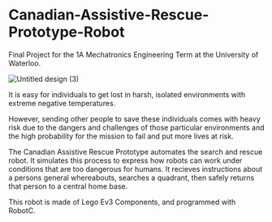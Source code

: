 # Canadian-Assistive-Rescue-Prototype-Robot
Final Project for the 1A Mechatronics Engineering Term at the University of Waterloo.

![Untitled design (3)](https://user-images.githubusercontent.com/71574223/202063422-6024390d-ca04-4ba7-b225-5ba95775c8cc.png)

It is easy for individuals to get lost in harsh, isolated environments with extreme negative temperatures. 

However, sending other people to save these individuals comes with heavy risk due to the dangers and challenges of those particular environments and the high probability for the mission to fail and put more lives at risk. 

The Canadian Assistive Rescue Prototype automates the search and rescue robot. It simulates this process to express how robots can work under conditions that are too dangerous for humans. It recieves instructions about a persons general whereabouts, searches a quadrant, then safely returns that person to a central home base. 

This robot is made of Lego Ev3 Components, and programmed with RobotC. 
